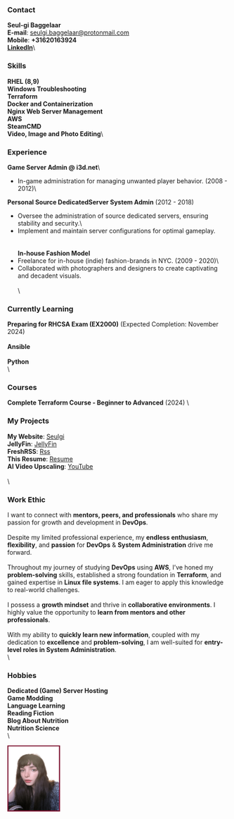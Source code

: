 <div class="container">

<div class="content" markdown="1">

### Contact
**Seul-gi Baggelaar**\
**E-mail**: seulgi.baggelaar@protonmail.com\
**Mobile**: **+31620163924**\
[**LinkedIn**](https://www.linkedin.com/in/seul-gi-baggelaar-4b397a290/)\

### Skills
**RHEL (8,9)**\
**Windows Troubleshooting**\
**Terraform**\
**Docker and Containerization**\
**Nginx Web Server Management**\
**AWS**\
**SteamCMD**\
**Video, Image and Photo Editing**\

### Experience
**Game Server Admin @ i3d.net**\
- In-game administration for managing unwanted player behavior. (2008 - 2012)\



**Personal Source DedicatedServer System Admin** (2012 - 2018)
- Oversee the administration of source dedicated servers, ensuring stability and security.\
- Implement and maintain server configurations for optimal gameplay.\
\
\
**In-house Fashion Model**
- Freelance for in-house (indie) fashion-brands in NYC. (2009 - 2020)\
- Collaborated with photographers and designers to create captivating and decadent visuals.\
\
\
### Currently Learning
**Preparing for RHCSA Exam (EX2000)** (Expected Completion: November 2024)\
\
**Ansible**\
\
**Python**\
\
### Courses
**Complete Terraform Course - Beginner to Advanced** (2024)
\
### My Projects
**My Website**: [Seulgi](https://seulgi.zip)\
**JellyFin**: [JellyFin](https://seulgi.zip/jellyfin)\
**FreshRSS**: [Rss](https://koreanmind.com)\
**This Resume**: [Resume](https://resume.seulgi.zip)\
**AI Video Upscaling**: [YouTube](https://www.youtube.com/@smonster)\
\
\
### Work Ethic
I want to connect with **mentors, peers, and professionals** who share my passion for growth and development in **DevOps**.\
\
Despite my limited professional experience, my **endless enthusiasm**, **flexibility**, and **passion** for **DevOps** & **System Administration** drive me forward.\
\
Throughout my journey of studying **DevOps** using **AWS**, I’ve honed my **problem-solving** skills, established a strong foundation in **Terraform**, and gained expertise in **Linux file systems**. I am eager to apply this knowledge to real-world challenges.\
\
I possess a **growth mindset** and thrive in **collaborative environments**. I highly value the opportunity to **learn from mentors and other professionals**.\
\
With my ability to **quickly learn new information**, coupled with my dedication to **excellence** and **problem-solving**, I am well-suited for **entry-level roles in System Administration**.\
\
### Hobbies
**Dedicated (Game) Server Hosting**\
**Game Modding**\
**Language Learning**\
**Reading Fiction**\
**Blog About Nutrition**\
**Nutrition Science**\
\

</div>

<div class="image">
<img src="photo_portfolio.png" width="120" height="150">
</div>

</div>

